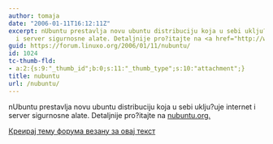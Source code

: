 ```yaml
---
author: tomaja
date: "2006-01-11T16:12:11Z"
excerpt: nUbuntu prestavlja novu ubuntu distribuciju koja u sebi uklju?uje internet
  i server sigurnosne alate. Detaljnije pro?itajte na <a href="http://www.nubuntu.org">nubuntu.org.</a>
guid: https://forum.linuxo.org/2006/01/11/nubuntu/
id: 1024
tc-thumb-fld:
- a:2:{s:9:"_thumb_id";b:0;s:11:"_thumb_type";s:10:"attachment";}
title: nubuntu
url: /nubuntu/
---
```

nUbuntu prestavlja novu ubuntu distribuciju koja u sebi uklju?uje internet i server sigurnosne alate. Detaljnije pro?itajte na [nubuntu.org.](http://www.nubuntu.org)<!--break-->

[Креирај тему форума везану за овај текст](https://linuxo.org/nova-tema-na-forumu/?se_pid=1024)
